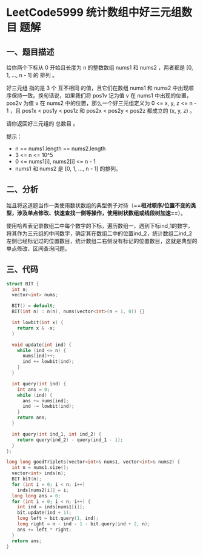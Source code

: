 # LeetCode5999 统计数组中好三元组数目 题解

## 一、题目描述

给你两个下标从 0 开始且长度为 n 的整数数组 nums1 和 nums2 ，两者都是 [0, 1, ..., n - 1] 的 排列 。

好三元组 指的是 3 个 互不相同 的值，且它们在数组 nums1 和 nums2 中出现顺序保持一致。换句话说，如果我们将 pos1v 记为值 v 在 nums1 中出现的位置，pos2v 为值 v 在 nums2 中的位置，那么一个好三元组定义为 0 <= x, y, z <= n - 1 ，且 pos1x < pos1y < pos1z 和 pos2x < pos2y < pos2z 都成立的 (x, y, z) 。

请你返回好三元组的 总数目 。

提示：

+ n == nums1.length == nums2.length
+ 3 <= n <= 10^5
+ 0 <= nums1[i], nums2[i] <= n - 1
+ nums1 和 nums2 是 [0, 1, ..., n - 1] 的排列。



## 二、分析

姑且将这道题当作一类使用数状数组的典型例子对待（**==相对顺序/位置不变的类型，涉及单点修改、快速查找一侧等操作，使用树状数组或线段树加速==**）。

使用哈希表记录数组二中每个数字的下标，遍历数组一，遇到下标ind_1的数字，将其作为三元组的中间数字，确定其在数组二中的位置ind_2，统计数组二ind_2左侧已经标记过的位置数目，统计数组二右侧没有标记的位置数目，这就是典型的单点修改、区间查询问题。



## 三、代码

```c++
struct BIT {
  int n;
  vector<int> nums;

  BIT() = default;
  BIT(int n) : n(n), nums(vector<int>(n + 1, 0)) {}

  int lowbit(int x) {
    return x & -x;
  }

  void update(int ind) {
    while (ind <= n) {
      nums[ind]++;
      ind += lowbit(ind);
    }
  }

  int query(int ind) {
    int ans = 0;
    while (ind) {
      ans += nums[ind];
      ind -= lowbit(ind);
    }
    return ans;
  }

  int query(int ind_1, int ind_2) {
    return query(ind_2) - query(ind_1 - 1);
  }
};

long long goodTriplets(vector<int>& nums1, vector<int>& nums2) {
  int n = nums1.size();
  vector<int> inds(n);
  BIT bit(n);
  for (int i = 0; i < n; i++) 
    inds[nums2[i]] = i;
  long long ans = 0;
  for (int i = 0; i < n; i++) {
    int ind = inds[nums1[i]];
    bit.update(ind + 1);
    long left = bit.query(1, ind);
    long right = n - ind - 1 - bit.query(ind + 2, n);
    ans += left * right;
  }
  return ans;
}
```

